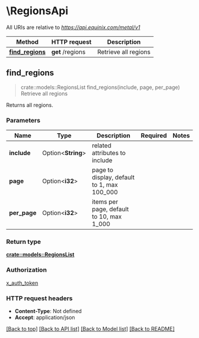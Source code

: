# \RegionsApi

All URIs are relative to *https://api.equinix.com/metal/v1*

Method | HTTP request | Description
------------- | ------------- | -------------
[**find_regions**](RegionsApi.md#find_regions) | **get** /regions | Retrieve all regions



## find_regions

> crate::models::RegionsList find_regions(include, page, per_page)
Retrieve all regions

Returns all regions.

### Parameters


Name | Type | Description  | Required | Notes
------------- | ------------- | ------------- | ------------- | -------------
**include** | Option<**String**> | related attributes to include |  |
**page** | Option<**i32**> | page to display, default to 1, max 100_000 |  |
**per_page** | Option<**i32**> | items per page, default to 10, max 1_000 |  |

### Return type

[**crate::models::RegionsList**](RegionsList.md)

### Authorization

[x_auth_token](../README.md#x_auth_token)

### HTTP request headers

- **Content-Type**: Not defined
- **Accept**: application/json

[[Back to top]](#) [[Back to API list]](../README.md#documentation-for-api-endpoints) [[Back to Model list]](../README.md#documentation-for-models) [[Back to README]](../README.md)

